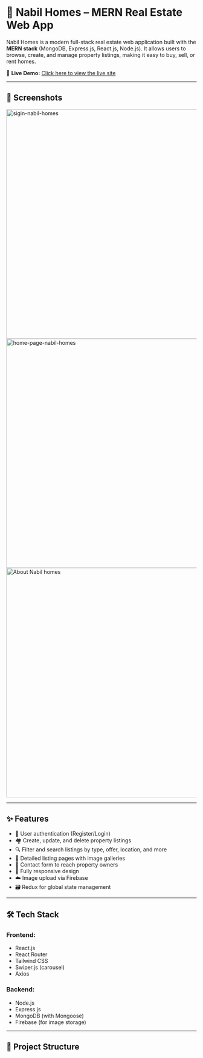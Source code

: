 # 🏡 Nabil Homes – MERN Real Estate Web App

Nabil Homes is a modern full-stack real estate web application built with the **MERN stack** (MongoDB, Express.js, React.js, Node.js). It allows users to browse, create, and manage property listings, making it easy to buy, sell, or rent homes.

🚀 **Live Demo:** [Click here to view the live site](https://mern-realestate-ud1k.onrender.com)

---

## 📸 Screenshots
<img width="1366" height="606" alt="sigin-nabil-homes" src="https://github.com/user-attachments/assets/3d8b5179-e99c-4f67-8e26-c1ac1e5234fb" />


<img width="1353" height="605" alt="home-page-nabil-homes" src="https://github.com/user-attachments/assets/ae4a269a-6ade-4f74-b4bd-f11766d96d4f" />


<img width="1366" height="606" alt="About Nabil homes" src="https://github.com/user-attachments/assets/70ef49e9-15ff-4992-b2cf-a63016bf5656" />


---

## ✨ Features

- 🔐 User authentication (Register/Login)
- 🏘️ Create, update, and delete property listings
- 🔍 Filter and search listings by type, offer, location, and more
- 📄 Detailed listing pages with image galleries
- 💬 Contact form to reach property owners
- 📱 Fully responsive design
- ☁️ Image upload via Firebase 
- 🗃️ Redux for global state management

---

## 🛠️ Tech Stack

### Frontend:
- React.js
- React Router
- Tailwind CSS
- Swiper.js (carousel)
- Axios

### Backend:
- Node.js
- Express.js
- MongoDB (with Mongoose)
- Firebase (for image storage)

---

## 📂 Project Structure

